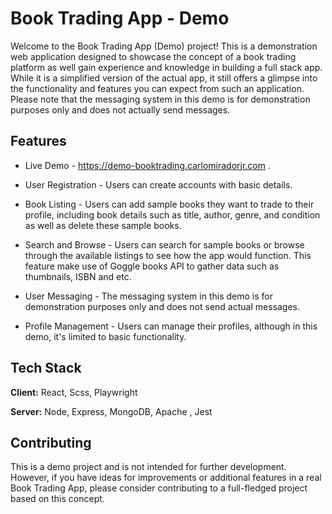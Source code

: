 # Book Trading App - Demo

Welcome to the Book Trading App (Demo) project! This is a demonstration web application designed to showcase the concept of a book trading platform as well gain experience and knowledge in building a full stack app. While it is a simplified version of the actual app, it still offers a glimpse into the functionality and features you can expect from such an application. Please note that the messaging system in this demo is for demonstration purposes only and does not actually send messages.

## Features

- Live Demo - https://demo-booktrading.carlomiradorjr.com .

- User Registration - Users can create accounts with basic details.

- Book Listing - Users can add sample books they want to trade to their profile, including book details such as title, author, genre, and condition as well as delete these sample books.

- Search and Browse - Users can search for sample books or browse through the available listings to see how the app would function. This feature make use of Goggle books API to gather data such as thumbnails, ISBN and etc.

- User Messaging - The messaging system in this demo is for demonstration purposes only and does not send actual messages.

- Profile Management - Users can manage their profiles, although in this demo, it's limited to basic functionality.

## Tech Stack

**Client:** React, Scss, Playwright

**Server:** Node, Express, MongoDB, Apache , Jest

## Contributing

This is a demo project and is not intended for further development. However, if you have ideas for improvements or additional features in a real Book Trading App, please consider contributing to a full-fledged project based on this concept.
